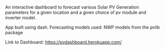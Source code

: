 An interactive dashboard to forecast various Solar PV Generation parameters for a given location and a given choice of pv module and inverter model.

App built using dash.
Forecasting models used: NWP models from the pvlib package

Link to Dashboard: https://pvdashboard.herokuapp.com/

